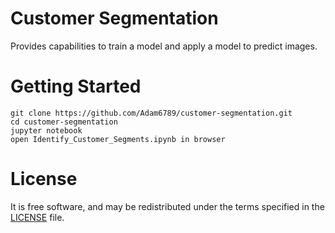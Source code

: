 # Customer Segmentation

Provides capabilities to train a model and apply a model to predict images.

# Getting Started
```
git clone https://github.com/Adam6789/customer-segmentation.git
cd customer-segmentation
jupyter notebook
open Identify_Customer_Segments.ipynb in browser
```

# License

It is free software, and may be redistributed under the terms specified in the [LICENSE](LICENSE) file.
